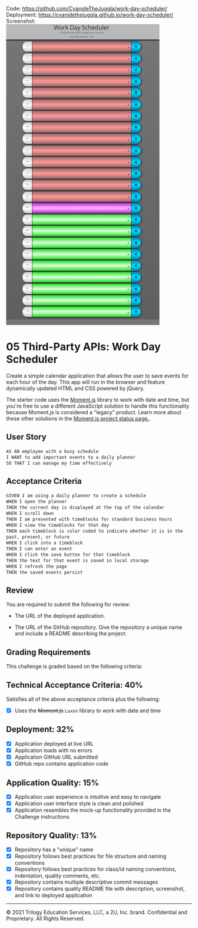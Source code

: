 Code: https://github.com/CyanideTheJuggla/work-day-scheduler/<br/>
Deployment: https://cyanidethejuggla.github.io/work-day-scheduler/<br/>
Screenshot: <br/> <img src="scheduler.PNG" alt="Screenshot of Work Day Scheduler"/>

# 05 Third-Party APIs: Work Day Scheduler

Create a simple calendar application that allows the user to save events for each hour of the day. This app will run in the browser and feature dynamically updated HTML and CSS powered by jQuery.

The starter code uses the [Moment.js](https://momentjs.com/) library to work with date and time, but you're free to use a different JavaScript solution to handle this functionality because Moment.js is considered a "legacy" product. Learn more about these other solutions in the [Moment.js project status page.](https://momentjs.com/docs/#/-project-status/).

## User Story

```
AS AN employee with a busy schedule
I WANT to add important events to a daily planner
SO THAT I can manage my time effectively
```

## Acceptance Criteria

```
GIVEN I am using a daily planner to create a schedule
WHEN I open the planner
THEN the current day is displayed at the top of the calendar
WHEN I scroll down
THEN I am presented with timeblocks for standard business hours
WHEN I view the timeblocks for that day
THEN each timeblock is color coded to indicate whether it is in the past, present, or future
WHEN I click into a timeblock
THEN I can enter an event
WHEN I click the save button for that timeblock
THEN the text for that event is saved in local storage
WHEN I refresh the page
THEN the saved events persist
```

## Review

You are required to submit the following for review:

- The URL of the deployed application.

- The URL of the GitHub repository. Give the repository a unique name and include a README describing the project.

## Grading Requirements

This challenge is graded based on the following criteria:

## Technical Acceptance Criteria: 40%

Satisfies all of the above acceptance criteria plus the following:

- [x] Uses the ~~Moment.js~~ `Luxon` library to work with date and time

## Deployment: 32%

- [x] Application deployed at live URL
- [x] Application loads with no errors
- [x] Application GitHub URL submitted
- [x] GitHub repo contains application code

## Application Quality: 15%

- [x] Application user experience is intuitive and easy to navigate
- [x] Application user interface style is clean and polished
- [x] Application resembles the mock-up functionality provided in the Challenge instructions

## Repository Quality: 13%

- [x] Repository has a "unique" name
- [x] Repository follows best practices for file structure and naming conventions
- [x] Repository follows best practices for class/id naming conventions, indentation, quality comments, etc.
- [x] Repository contains multiple descriptive commit messages
- [x] Repository contains quality README file with description, screenshot, and link to deployed application

---

© 2021 Trilogy Education Services, LLC, a 2U, Inc. brand. Confidential and Proprietary. All Rights Reserved.
